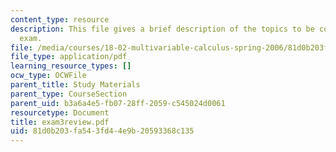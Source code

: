 ```yaml
---
content_type: resource
description: This file gives a brief description of the topics to be covred in the
  exam.
file: /media/courses/18-02-multivariable-calculus-spring-2006/81d0b203fa543fd44e9b20593368c135_exam3review.pdf
file_type: application/pdf
learning_resource_types: []
ocw_type: OCWFile
parent_title: Study Materials
parent_type: CourseSection
parent_uid: b3a6a4e5-fb07-28ff-2059-c545024d0061
resourcetype: Document
title: exam3review.pdf
uid: 81d0b203-fa54-3fd4-4e9b-20593368c135
---
```

